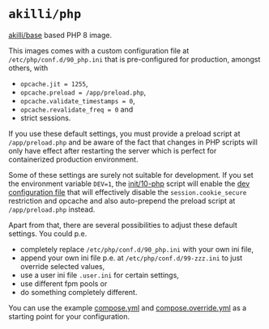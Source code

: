 # `akilli/php`

[akilli/base](https://github.com/akilli/base) based PHP 8 image.

This images comes with a custom configuration file at `/etc/php/conf.d/90_php.ini` that is pre-configured for production, amongst others, with

- `opcache.jit = 1255`,
- `opcache.preload = /app/preload.php`,
- `opcache.validate_timestamps = 0`,
- `opcache.revalidate_freq = 0` and
- strict sessions.

If you use these default settings, you must provide a preload script at `/app/preload.php` and be aware of the fact that changes in PHP scripts will only have effect after restarting the server which is perfect for containerized production environment.

Some of these settings are surely not suitable for development. If you set the environment variable `DEV=1`, the [init/10-php](./init/10-php) script will enable the [dev configuration file](etc/conf.d/99_dev.ini.disabled) that will effectively disable the `session.cookie_secure` restriction and opcache and also auto-prepend the preload script at `/app/preload.php` instead.

Apart from that, there are several possibilities to adjust these default settings. You could p.e. 

- completely replace `/etc/php/conf.d/90_php.ini` with your own ini file,
- append your own ini file p.e. at `/etc/php/conf.d/99-zzz.ini` to just override selected values,
- use a user ini file `.user.ini` for certain settings,
- use different fpm pools or
- do something completely different.

You can use the example [compose.yml](compose.yml) and [compose.override.yml](compose.override.yml) as a starting point for your configuration.
